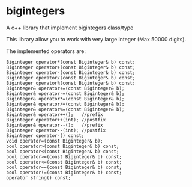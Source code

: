 # bigintegers
A c++ library that implement bigintegers class/type

This library allow you to work with very large integer (Max 50000 digits).

The implemented operators are:

    Biginteger operator*(const Biginteger& b) const;
    Biginteger operator+(const Biginteger& b) const;
    Biginteger operator-(const Biginteger& b) const;
    Biginteger operator/(const Biginteger& b) const;
    Biginteger operator%(const Biginteger& b) const;
    Biginteger& operator+=(const Biginteger& b);
    Biginteger& operator-=(const Biginteger& b);
    Biginteger& operator*=(const Biginteger& b);
    Biginteger& operator/=(const Biginteger& b);
    Biginteger& operator%=(const Biginteger& b);
    Biginteger& operator++();   //prefix
    Biginteger operator++(int); //postfix
    Biginteger& operator--();   //prefix
    Biginteger operator--(int); //postfix
    Biginteger operator-() const;
    void operator=(const Biginteger& b);
    bool operator>(const Biginteger& b) const;
    bool operator<(const Biginteger& b) const;
    bool operator>=(const Biginteger& b) const;
    bool operator<=(const Biginteger& b) const;
    bool operator==(const Biginteger& b) const;
    bool operator!=(const Biginteger& b) const;
    operator string() const;
